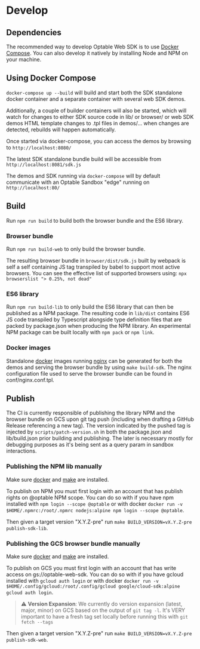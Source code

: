 # Develop

## Dependencies

The recommended way to develop Optable Web SDK is to use [Docker Compose](https://docs.docker.com/compose/install/).
You can also develop it natively by installing Node and NPM on your machine.

## Using Docker Compose

`docker-compose up --build` will build and start both the SDK standalone docker container and a separate container with several web SDK demos.

Additionally, a couple of builder containers will also be started, which will watch for changes to either SDK source code in lib/ or browser/ or web SDK demos HTML template changes to .tpl files in demos/... when changes are detected, rebuilds will happen automatically.

Once started via docker-compose, you can access the demos by browsing to `http://localhost:8080/`

The latest SDK standalone bundle build will be accessible from `http://localhost:8081/sdk.js`

The demos and SDK running via `docker-compose` will by default communicate with an Optable Sandbox "edge" running on `http://localhost:80/`

## Build

Run `npm run build` to build both the browser bundle and the ES6 library.

### Browser bundle

Run `npm run build-web` to only build the browser bundle.

The resulting browser bundle in `browser/dist/sdk.js` built by webpack is self a self containing JS tag transpiled by babel to support most active browsers.
You can see the effective list of supported browsers using: `npx browserslist "> 0.25%, not dead"`

### ES6 library

Run `npm run build-lib` to only build the ES6 library that can then be published as a NPM package.
The resulting code in `lib/dist` contains ES6 JS code transpiled by Typescript alongside type definition files that are packed by package.json when producing the NPM library.
An experimental NPM package can be built locally with `npm pack` or `npm link`.

### Docker images

Standalone [docker](https://www.docker.com/) images running [nginx](https://www.nginx.com/) can be generated for both the demos and serving the browser bundle by
using `make build-sdk`.
The nginx configuration file used to serve the browser bundle can be found in conf/nginx.conf.tpl.

## Publish

The CI is currently responsible of publishing the library NPM and the browser bundle on GCS upon git tag push (including when drafting a GitHub Release referencing a new tag).
The version indicated by the pushed tag is injected by `scripts/patch-version.sh` in both the package.json and lib/build.json prior building and publishing.
The later is necessary mostly for debugging purposes as it's being sent as a query param in sandbox interactions.

### Publishing the NPM lib manually

Make sure [docker](https://www.docker.com/) and [make](https://linux.die.net/man/1/make) are installed.

To publish on NPM you must first login with an account that has publish rights on @optable NPM scope.
You can do so with if you have npm installed with `npm login --scope @optable`
or with docker `docker run -v $HOME/.npmrc:/root/.npmrc nodejs:alpine npm login --scope @optable`.

Then given a target version "X.Y.Z-pre" run `make BUILD_VERSION=vX.Y.Z-pre publish-sdk-lib`.

### Publishing the GCS browser bundle manually

Make sure [docker](https://www.docker.com/) and [make](https://linux.die.net/man/1/make) are installed.

To publish on GCS you must first login with an account that has write access on gs://optable-web-sdk.
You can do so with if you have gcloud installed with `gcloud auth login`
or with docker `docker run -v $HOME/.config/gcloud:/root/.config/gcloud google/cloud-sdk:alpine gcloud auth login`.

> :warning: **Version Expansion**: We currently do version expansion (latest, major, minor) on GCS based on the output of `git tag -l`. It's VERY important to have a fresh tag set locally before running this with `git fetch --tags`

Then given a target version "X.Y.Z-pre" run `make BUILD_VERSION=vX.Y.Z-pre publish-sdk-web`.
